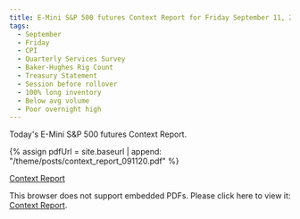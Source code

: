 ```yaml
---
title: E-Mini S&P 500 futures Context Report for Friday September 11, 2020
tags:
  - September
  - Friday
  - CPI
  - Quarterly Services Survey
  - Baker-Hughes Rig Count
  - Treasury Statement
  - Session before rollover
  - 100% long inventory
  - Below avg volume
  - Poor overnight high
---
```


Today's E-Mini S&P 500 futures Context Report.

{% assign pdfUrl = site.baseurl | append: "/theme/posts/context_report_091120.pdf" %}

<a href="{{pdfUrl}}">Context Report</a>

<object data="{{pdfUrl}}" type="application/pdf" width="700px" height="700px">
    <p>This browser does not support embedded PDFs. Please click here to view it: <a href="{{pdfUrl}}">Context Report</a>.</p>
</object>


